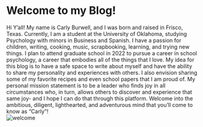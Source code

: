 # Welcome to my Blog!

Hi Y’all! My name is Carly Burwell, and I was born and raised in Frisco, Texas. Currently, I am a student at the University of Oklahoma, studying Psychology with minors in Business and Spanish. I have a passion for children, writing, cooking, music, scrapbooking, learning, and trying new things. I plan to attend graduate school in 2022 to pursue a career in school psychology, a career that embodies all of the things that I love. My idea for this blog is to have a safe space to write about myself and have the ability to share my personality and experiences with others. I also envision sharing some of my favorite recipes and even school papers that I am proud of. My personal mission statement is to be a leader who finds joy in all circumstances who, in turn, allows others to discover and experience that same joy- and I hope I can do that through this platform. Welcome into the ambitious, diligent, lighthearted, and adventurous mind that you’ll come to know as “Carly”!  
![welcome](/images/welcome2.png)
